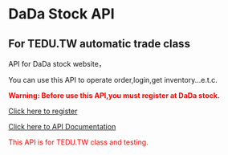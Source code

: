 # DaDa Stock API

## For TEDU.TW automatic trade class

<p>API for DaDa stock website，</p>
<p>You can use this API to operate order,login,get inventory...e.t.c.</p>

<p style="color:red;font-weight: bold">
	Warning: Before use this API,you must register at DaDa stock.
</p>
<p><a href="http://3.143.234.103/stockapp/#/register" target="_blank">Click here to register</a>
</p>

<p><a href="http://3.143.234.103/stockapp/#/documentation" target="_blank">Click here to API Documentation</a></p>

<p style="color:red;">This API is for TEDU.TW class and testing.</p>


